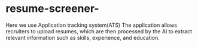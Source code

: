 # resume-screener-
Here we use Application tracking system(ATS) The application allows recruiters to upload resumes, which are then processed by the AI to extract relevant information such as skills, experience, and education.
